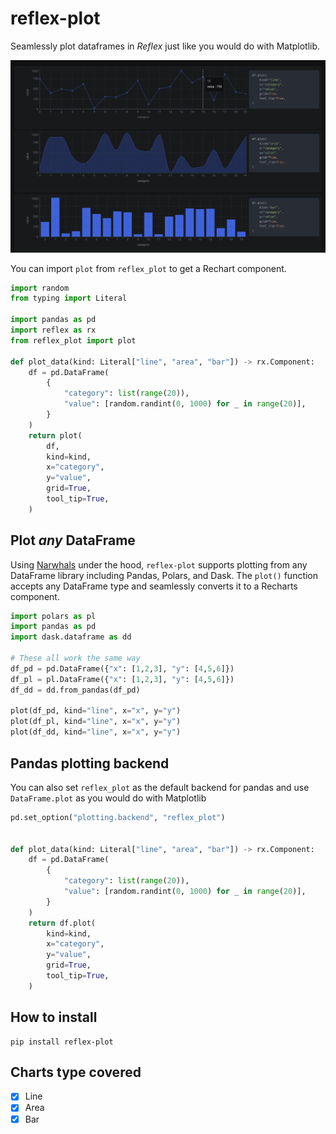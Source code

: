 # reflex-plot
Seamlessly plot dataframes in _Reflex_ just like you would do with Matplotlib.

![](./static/screenshot.png)

You can import `plot` from `reflex_plot` to get a Rechart component.

```python
import random
from typing import Literal

import pandas as pd
import reflex as rx
from reflex_plot import plot

def plot_data(kind: Literal["line", "area", "bar"]) -> rx.Component:
    df = pd.DataFrame(
        {
            "category": list(range(20)),
            "value": [random.randint(0, 1000) for _ in range(20)],
        }
    )
    return plot(
        df,
        kind=kind,
        x="category",
        y="value",
        grid=True,
        tool_tip=True,
    )
```
## Plot _any_ DataFrame
Using [Narwhals](https://github.com/pyjanitor-devs/narwhals) under the hood, `reflex-plot` supports plotting from any DataFrame library including Pandas, Polars, and Dask. The `plot()` function accepts any DataFrame type and seamlessly converts it to a Recharts component.

```python
import polars as pl
import pandas as pd
import dask.dataframe as dd

# These all work the same way
df_pd = pd.DataFrame({"x": [1,2,3], "y": [4,5,6]})
df_pl = pl.DataFrame({"x": [1,2,3], "y": [4,5,6]})
df_dd = dd.from_pandas(df_pd)

plot(df_pd, kind="line", x="x", y="y")
plot(df_pl, kind="line", x="x", y="y")
plot(df_dd, kind="line", x="x", y="y")
```


## Pandas plotting backend

You can also set `reflex_plot` as the default backend for pandas and use `DataFrame.plot` as you would do with Matplotlib


```python
pd.set_option("plotting.backend", "reflex_plot")


def plot_data(kind: Literal["line", "area", "bar"]) -> rx.Component:
    df = pd.DataFrame(
        {
            "category": list(range(20)),
            "value": [random.randint(0, 1000) for _ in range(20)],
        }
    )
    return df.plot(
        kind=kind,
        x="category",
        y="value",
        grid=True,
        tool_tip=True,
    )

```

## How to install
```
pip install reflex-plot
```

## Charts type covered
- [x] Line
- [x] Area
- [x] Bar

